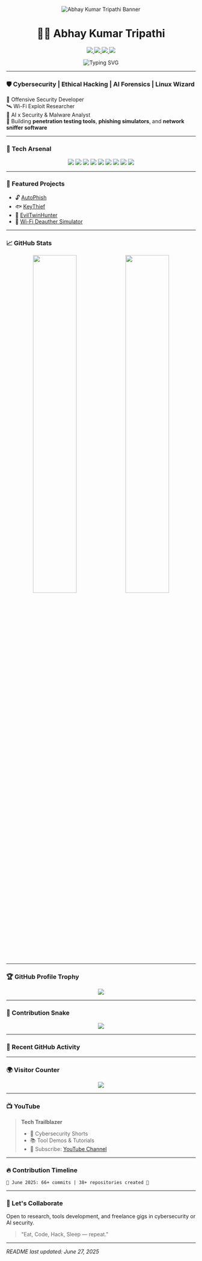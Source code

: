 <!-- BANNER -->
<p align="center">
  <img src="https://raw.githubusercontent.com/ABHAYKUMARTRIPATHI/ABHAYKUMARTRIPATHI/main/banner.png" alt="Abhay Kumar Tripathi Banner"/>
</p>

<!-- NAME + SOCIAL -->
<h1 align="center">🙋‍♂️ Abhay Kumar Tripathi</h1>

<p align="center">
  <a href="https://www.linkedin.com/in/abhay-kumar-tripathi-54899b31a/">
    <img src="https://img.shields.io/badge/LinkedIn-0A66C2?style=for-the-badge&logo=linkedin&logoColor=white"/>
  </a>
  <a href="https://www.youtube.com/channel/UCuRVDMd1n-mn2T_34892V_Q">
    <img src="https://img.shields.io/badge/YouTube-FF0000?style=for-the-badge&logo=youtube&logoColor=white"/>
  </a>
  <a href="https://www.instagram.com/abhaytripathi_46/">
    <img src="https://img.shields.io/badge/Instagram-E4405F?style=for-the-badge&logo=instagram&logoColor=white"/>
  </a>
  <a href="https://abhaykumartripathi.github.io/">
    <img src="https://img.shields.io/badge/Portfolio-121212?style=for-the-badge&logo=github&logoColor=white"/>
  </a>
</p>

<!-- TYPING ANIMATION -->
<p align="center">
  <img src="https://readme-typing-svg.demolab.com?font=Fira+Code&weight=500&size=22&pause=1000&center=true&vCenter=true&width=480&lines=Cybersecurity+%7C+AI+Forensics+%7C+Linux+Wizard;Python+%7C+Malware+Analysis+%7C+Wireshark+Pro;Red+Team+Ops+%7C+Reverse+Engineering" alt="Typing SVG" />
</p>

---

### 🛡️ Cybersecurity | Ethical Hacking | AI Forensics | Linux Wizard

🔐 Offensive Security Developer  
🛰️ Wi-Fi Exploit Researcher  
🧠 AI x Security & Malware Analyst  
🎯 Building **penetration testing tools**, **phishing simulators**, and **network sniffer software**

---

### 🧰 Tech Arsenal

<p align="center">
  <img src="https://img.shields.io/badge/Python-3776AB?style=for-the-badge&logo=python&logoColor=white"/>
  <img src="https://img.shields.io/badge/Linux-000000?style=for-the-badge&logo=linux&logoColor=white"/>
  <img src="https://img.shields.io/badge/Kali%20Linux-557C94?style=for-the-badge&logo=kalilinux&logoColor=white"/>
  <img src="https://img.shields.io/badge/Wireshark-1679A7?style=for-the-badge&logo=wireshark&logoColor=white"/>
  <img src="https://img.shields.io/badge/Burp%20Suite-FF6C37?style=for-the-badge&logo=burpsuite&logoColor=white"/>
  <img src="https://img.shields.io/badge/TensorFlow-FF6F00?style=for-the-badge&logo=tensorflow&logoColor=white"/>
  <img src="https://img.shields.io/badge/scikit--learn-F7931E?style=for-the-badge&logo=scikit-learn&logoColor=white"/>
  <img src="https://img.shields.io/badge/MongoDB-47A248?style=for-the-badge&logo=mongodb&logoColor=white"/>
  <img src="https://img.shields.io/badge/VSCode-007ACC?style=for-the-badge&logo=visualstudiocode&logoColor=white"/>
</p>

---

### 🚀 Featured Projects

- 🔓 [AutoPhish](https://github.com/ABHAYKUMARTRIPATHI/AutoPhish)
- 🐟 [KeyThief](https://github.com/ABHAYKUMARTRIPATHI/KeyThief)
- 👿 [EvilTwinHunter](https://github.com/ABHAYKUMARTRIPATHI/EvilTwinHunter)
- 📡 [Wi-Fi Deauther Simulator](https://github.com/ABHAYKUMARTRIPATHI/Wi-Fi-Deauther-Simulator)

---

### 📈 GitHub Stats

<p align="center">
  <img src="https://github-readme-stats.vercel.app/api?username=ABHAYKUMARTRIPATHI&show_icons=true&theme=radical&cache_seconds=1800" width="48%"/>
  <img src="https://github-readme-stats.vercel.app/api/top-langs/?username=ABHAYKUMARTRIPATHI&layout=compact&theme=radical" width="48%"/>
</p>

---

### 🏆 GitHub Profile Trophy

<p align="center">
  <img src="https://github-profile-trophy.vercel.app/?username=ABHAYKUMARTRIPATHI&theme=radical&column=7" />
</p>

---

### 🐍 Contribution Snake

<p align="center">
  <img src="https://raw.githubusercontent.com/ABHAYKUMARTRIPATHI/ABHAYKUMARTRIPATHI/output/github-contribution-grid-snake.svg" />
</p>

---

### 🔁 Recent GitHub Activity

<!--START_SECTION:activity-->
<!--END_SECTION:activity-->

---

### 🌍 Visitor Counter

<p align="center">
  <img src="https://komarev.com/ghpvc/?username=ABHAYKUMARTRIPATHI&style=for-the-badge"/>
</p>

---

### 📺 YouTube

> **Tech Trailblazer**
> - 🔐 Cybersecurity Shorts
> - 📚 Tool Demos & Tutorials
> - 🎥 Subscribe: [YouTube Channel](https://www.youtube.com/channel/UCuRVDMd1n-mn2T_34892V_Q)

---

### 🔥 Contribution Timeline

```text
📅 June 2025: 66+ commits | 38+ repositories created 🚀
```

---

### 🤝 Let's Collaborate

Open to research, tools development, and freelance gigs in cybersecurity or AI security.

> "Eat, Code, Hack, Sleep — repeat."

---

*README last updated: June 27, 2025*
